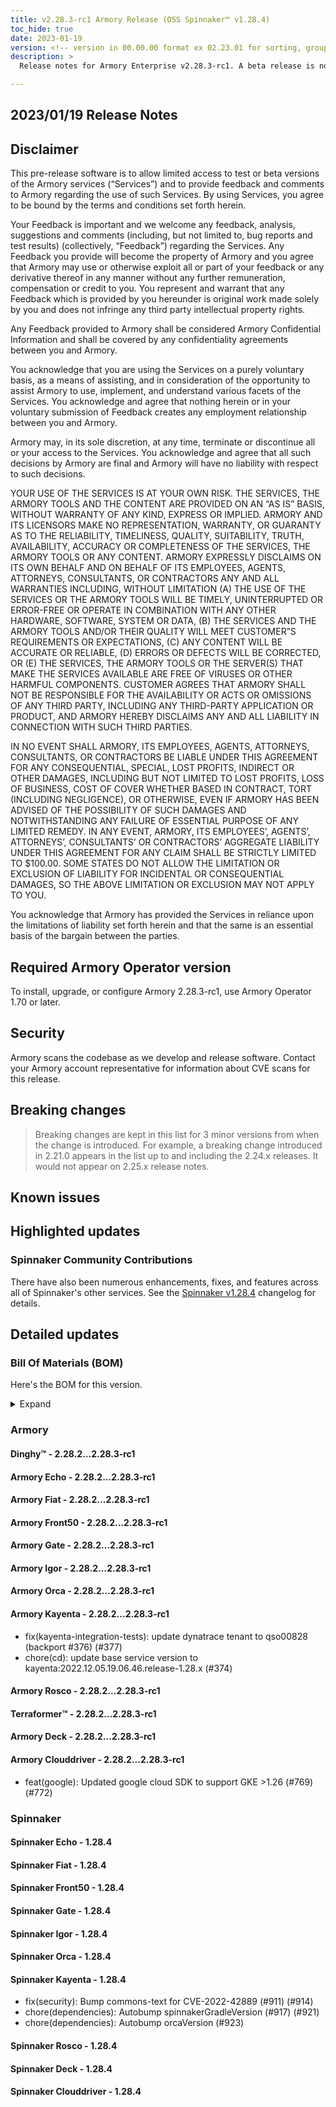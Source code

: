 ```yaml
---
title: v2.28.3-rc1 Armory Release (OSS Spinnaker™ v1.28.4)
toc_hide: true
date: 2023-01-19
version: <!-- version in 00.00.00 format ex 02.23.01 for sorting, grouping -->
description: >
  Release notes for Armory Enterprise v2.28.3-rc1. A beta release is not meant for installation in production environments.

---
```


## 2023/01/19 Release Notes

## Disclaimer

This pre-release software is to allow limited access to test or beta versions of the Armory services (“Services”) and to provide feedback and comments to Armory regarding the use of such Services. By using Services, you agree to be bound by the terms and conditions set forth herein.

Your Feedback is important and we welcome any feedback, analysis, suggestions and comments (including, but not limited to, bug reports and test results) (collectively, “Feedback”) regarding the Services. Any Feedback you provide will become the property of Armory and you agree that Armory may use or otherwise exploit all or part of your feedback or any derivative thereof in any manner without any further remuneration, compensation or credit to you. You represent and warrant that any Feedback which is provided by you hereunder is original work made solely by you and does not infringe any third party intellectual property rights.

Any Feedback provided to Armory shall be considered Armory Confidential Information and shall be covered by any confidentiality agreements between you and Armory.

You acknowledge that you are using the Services on a purely voluntary basis, as a means of assisting, and in consideration of the opportunity to assist Armory to use, implement, and understand various facets of the Services. You acknowledge and agree that nothing herein or in your voluntary submission of Feedback creates any employment relationship between you and Armory.

Armory may, in its sole discretion, at any time, terminate or discontinue all or your access to the Services. You acknowledge and agree that all such decisions by Armory are final and Armory will have no liability with respect to such decisions.

YOUR USE OF THE SERVICES IS AT YOUR OWN RISK. THE SERVICES, THE ARMORY TOOLS AND THE CONTENT ARE PROVIDED ON AN “AS IS” BASIS, WITHOUT WARRANTY OF ANY KIND, EXPRESS OR IMPLIED. ARMORY AND ITS LICENSORS MAKE NO REPRESENTATION, WARRANTY, OR GUARANTY AS TO THE RELIABILITY, TIMELINESS, QUALITY, SUITABILITY, TRUTH, AVAILABILITY, ACCURACY OR COMPLETENESS OF THE SERVICES, THE ARMORY TOOLS OR ANY CONTENT. ARMORY EXPRESSLY DISCLAIMS ON ITS OWN BEHALF AND ON BEHALF OF ITS EMPLOYEES, AGENTS, ATTORNEYS, CONSULTANTS, OR CONTRACTORS ANY AND ALL WARRANTIES INCLUDING, WITHOUT LIMITATION (A) THE USE OF THE SERVICES OR THE ARMORY TOOLS WILL BE TIMELY, UNINTERRUPTED OR ERROR-FREE OR OPERATE IN COMBINATION WITH ANY OTHER HARDWARE, SOFTWARE, SYSTEM OR DATA, (B) THE SERVICES AND THE ARMORY TOOLS AND/OR THEIR QUALITY WILL MEET CUSTOMER”S REQUIREMENTS OR EXPECTATIONS, (C) ANY CONTENT WILL BE ACCURATE OR RELIABLE, (D) ERRORS OR DEFECTS WILL BE CORRECTED, OR (E) THE SERVICES, THE ARMORY TOOLS OR THE SERVER(S) THAT MAKE THE SERVICES AVAILABLE ARE FREE OF VIRUSES OR OTHER HARMFUL COMPONENTS. CUSTOMER AGREES THAT ARMORY SHALL NOT BE RESPONSIBLE FOR THE AVAILABILITY OR ACTS OR OMISSIONS OF ANY THIRD PARTY, INCLUDING ANY THIRD-PARTY APPLICATION OR PRODUCT, AND ARMORY HEREBY DISCLAIMS ANY AND ALL LIABILITY IN CONNECTION WITH SUCH THIRD PARTIES.

IN NO EVENT SHALL ARMORY, ITS EMPLOYEES, AGENTS, ATTORNEYS, CONSULTANTS, OR CONTRACTORS BE LIABLE UNDER THIS AGREEMENT FOR ANY CONSEQUENTIAL, SPECIAL, LOST PROFITS, INDIRECT OR OTHER DAMAGES, INCLUDING BUT NOT LIMITED TO LOST PROFITS, LOSS OF BUSINESS, COST OF COVER WHETHER BASED IN CONTRACT, TORT (INCLUDING NEGLIGENCE), OR OTHERWISE, EVEN IF ARMORY HAS BEEN ADVISED OF THE POSSIBILITY OF SUCH DAMAGES AND NOTWITHSTANDING ANY FAILURE OF ESSENTIAL PURPOSE OF ANY LIMITED REMEDY. IN ANY EVENT, ARMORY, ITS EMPLOYEES’, AGENTS’, ATTORNEYS’, CONSULTANTS’ OR CONTRACTORS’ AGGREGATE LIABILITY UNDER THIS AGREEMENT FOR ANY CLAIM SHALL BE STRICTLY LIMITED TO $100.00. SOME STATES DO NOT ALLOW THE LIMITATION OR EXCLUSION OF LIABILITY FOR INCIDENTAL OR CONSEQUENTIAL DAMAGES, SO THE ABOVE LIMITATION OR EXCLUSION MAY NOT APPLY TO YOU.

You acknowledge that Armory has provided the Services in reliance upon the limitations of liability set forth herein and that the same is an essential basis of the bargain between the parties.


## Required Armory Operator version

To install, upgrade, or configure Armory 2.28.3-rc1, use Armory Operator 1.70 or later.

## Security

Armory scans the codebase as we develop and release software. Contact your Armory account representative for information about CVE scans for this release.

## Breaking changes
<!-- Copy/paste from the previous version if there are recent ones. We can drop breaking changes after 3 minor versions. Add new ones from OSS and Armory. -->

> Breaking changes are kept in this list for 3 minor versions from when the change is introduced. For example, a breaking change introduced in 2.21.0 appears in the list up to and including the 2.24.x releases. It would not appear on 2.25.x release notes.

## Known issues
<!-- Copy/paste known issues from the previous version if they're not fixed. Add new ones from OSS and Armory. If there aren't any issues, state that so readers don't think we forgot to fill out this section. -->

## Highlighted updates

<!--
Each item category (such as UI) under here should be an h3 (###). List the following info that service owners should be able to provide:
- Major changes or new features we want to call out for Armory and OSS. Changes should be grouped under end user understandable sections. For example, instead of Deck, use UI. Instead of Fiat, use Permissions.
- Fixes to any known issues from previous versions that we have in release notes. These can all be grouped under a Fixed issues H3.
-->




###  Spinnaker Community Contributions

There have also been numerous enhancements, fixes, and features across all of Spinnaker's other services. See the
[Spinnaker v1.28.4](https://www.spinnaker.io/changelogs/1.28.4-changelog/) changelog for details.

## Detailed updates

### Bill Of Materials (BOM)

Here's the BOM for this version.
<details><summary>Expand</summary>
<pre class="highlight">
<code>artifactSources:
  dockerRegistry: docker.io/armory
dependencies:
  redis:
    commit: null
    version: 2:2.8.4-2
services:
  clouddriver:
    commit: b61055d3198781e004463459b8a827cf54c941ce
    version: 2.28.3-rc1
  deck:
    commit: dd17c153eaf117ab7990c11182a6bdc887d020f9
    version: 2.28.3-rc1
  dinghy:
    commit: c4ed5b19dbcfefe8dea14cdff7df9a8ab540eba3
    version: 2.28.3-rc1
  echo:
    commit: 6d4e4ae054b7a13050a1d271b3c771a790e27fc6
    version: 2.28.3-rc1
  fiat:
    commit: 48c8759b0878fd1b86b91dae9ee288afcf03dd39
    version: 2.28.3-rc1
  front50:
    commit: fab8841982330e7537629c9f24f41205cd5863fd
    version: 2.28.3-rc1
  gate:
    commit: 65bdd30238312bbca2dce613825eda7ae88f1dfa
    version: 2.28.3-rc1
  igor:
    commit: 61ce26babfcd0bdf62872c24e707ca5b5371a381
    version: 2.28.3-rc1
  kayenta:
    commit: 0333b9ed6153acfc090edcfa38e3514439e2863c
    version: 2.28.3-rc1
  monitoring-daemon:
    commit: null
    version: 2.26.0
  monitoring-third-party:
    commit: null
    version: 2.26.0
  orca:
    commit: 76fe72a46566bb404eb4db4c842ecb0775c546bf
    version: 2.28.3-rc1
  rosco:
    commit: 945f21dec252da7dd2e00c8d23a1687aa3b9841a
    version: 2.28.3-rc1
  terraformer:
    commit: 0d18998cb4790dd4857d79e318d873450bd5975d
    version: 2.28.3-rc1
timestamp: "2023-01-18 21:30:58"
version: 2.28.3-rc1
</code>
</pre>
</details>

### Armory


#### Dinghy™ - 2.28.2...2.28.3-rc1


#### Armory Echo - 2.28.2...2.28.3-rc1


#### Armory Fiat - 2.28.2...2.28.3-rc1


#### Armory Front50 - 2.28.2...2.28.3-rc1


#### Armory Gate - 2.28.2...2.28.3-rc1


#### Armory Igor - 2.28.2...2.28.3-rc1


#### Armory Orca - 2.28.2...2.28.3-rc1


#### Armory Kayenta - 2.28.2...2.28.3-rc1

  - fix(kayenta-integration-tests): update dynatrace tenant to qso00828 (backport #376) (#377)
  - chore(cd): update base service version to kayenta:2022.12.05.19.06.46.release-1.28.x (#374)

#### Armory Rosco - 2.28.2...2.28.3-rc1


#### Terraformer™ - 2.28.2...2.28.3-rc1


#### Armory Deck - 2.28.2...2.28.3-rc1


#### Armory Clouddriver - 2.28.2...2.28.3-rc1

  - feat(google): Updated google cloud SDK to support GKE >1.26 (#769) (#772)


### Spinnaker


#### Spinnaker Echo - 1.28.4


#### Spinnaker Fiat - 1.28.4


#### Spinnaker Front50 - 1.28.4


#### Spinnaker Gate - 1.28.4


#### Spinnaker Igor - 1.28.4


#### Spinnaker Orca - 1.28.4


#### Spinnaker Kayenta - 1.28.4

  - fix(security): Bump commons-text for CVE-2022-42889 (#911) (#914)
  - chore(dependencies): Autobump spinnakerGradleVersion (#917) (#921)
  - chore(dependencies): Autobump orcaVersion (#923)

#### Spinnaker Rosco - 1.28.4


#### Spinnaker Deck - 1.28.4


#### Spinnaker Clouddriver - 1.28.4


